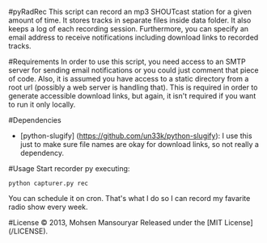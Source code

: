 #pyRadRec
This script can record an mp3 SHOUTcast station for a given amount of time. It stores tracks in separate files inside data folder. It also keeps a log of each recording session. Furthermore, you can specify an email address to receive notifications including download links to recorded tracks.

#Requirements
In order to use this script, you need access to an SMTP server for sending email notifications or you could just comment that piece of code. Also, it is assumed you have access to a static directory from a root url (possibly a web server is handling that). This is required in order to generate accessible download links, but again, it isn't required if you want to run it only locally.

#Dependencies
- [python-slugify] (https://github.com/un33k/python-slugify): I use this just to make sure file names are okay for download links, so not really a dependency.

#Usage
Start recorder py executing:

    python capturer.py rec
    
You can schedule it on cron. That's what I do so I can record my favarite radio show every week.

#License
© 2013, Mohsen Mansouryar Released under the [MIT License] (/LICENSE).